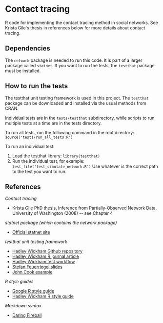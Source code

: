 Contact tracing
===============

R code for implementing the contact tracing method in social networks. See
Krista Gile's thesis in references below for more details about contact
tracing.

Dependencies
------------

The `network` package is needed to run this code. It is part of a larger
package called `statnet`.  If you want to run the tests, the `testthat` package
must be installed.

How to run the tests
--------------------
The testthat unit testing framework is used in this project.  The `testthat`
package can be downloaded and installed via the usual methods from CRAN. 

Individual tests are in the `tests/testthat` subdirectory, while scripts to run
multiple tests at a time are in the tests directory.

To run all tests, run the following command in the root directory:
`source('tests/run_all_tests.R')`

To run an individual test:

1. Load the testthat library: `library(testthat)`
2. Run the individual test, for example: `test_file('test_simulate_network.R')`
   Use whatever is the correct path to the test you want to run.

References
----------

*Contact tracing*
+ Krista Gile PhD thesis, Inference from Partially-Observed Network Data,
  University of Washington (2008) -- see Chapter 4

*statnet package (which contains the network package)*
+ [Official statnet site](http://www.statnet.org/)

*testthat unit testing framework*

+ [Hadley Wickham Github repository](https://github.com/hadley/testthat)
+ [Hadley Wickham R journal article](https://journal.r-project.org/archive/2011-1/RJournal_2011-1_Wickham.pdf)
+ [Hadley Wickham test workflow](http://r-pkgs.had.co.nz/tests.html)
+ [Stefan Feuerriegel slides](http://www.is.uni-freiburg.de/ressourcen/algorithm-design-and-software-engineering-oeffentlicher-zugriff/11_softwaretesting.pdf)
+ [John Cook example](http://www.johndcook.com/blog/2013/06/12/example-of-unit-testing-r-code-with-testthat/)

*R style guides*

+ [Google R style guide](https://google.github.io/styleguide/Rguide.xml)
+ [Hadley Wickham R style guide](http://adv-r.had.co.nz/Style.html)

*Markdown syntax*

+ [Daring Fireball](https://daringfireball.net/projects/markdown/syntax)
